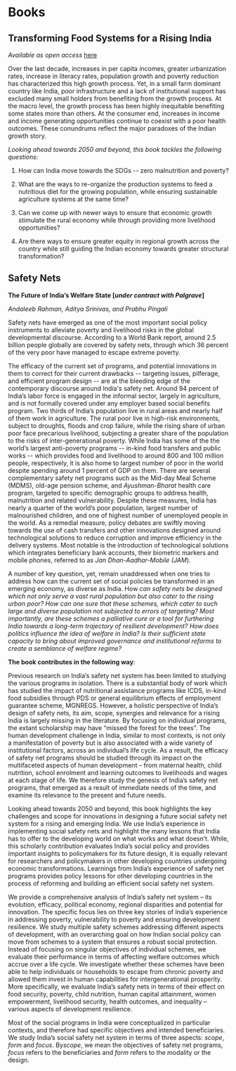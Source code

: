
# Books

## Transforming Food Systems for a Rising India

*Available as open access* [here](https://www.google.com/url?q=https%3A%2F%2Flink.springer.com%2Fbook%2F10.1007%2F978-3-030-14409-8%23toc&sa=D&sntz=1&usg=AFQjCNEPJ5WfJaWfOfkhc_C18V-CYsno0Q)

Over the last decade, increases in per capita incomes, greater urbanization rates, increase in literacy rates, population growth and poverty reduction has characterized this high growth process. Yet, in a small farm dominant country like India, poor infrastructure and a lack of institutional support has excluded many small holders from benefiting from the growth process. At the macro level, the growth process has been highly inequitable benefiting some states more than others. At the consumer end, increases in income and income generating opportunities continue to coexist with a poor health outcomes. These conundrums reflect the major paradoxes of the Indian growth story.

*Looking ahead towards 2050 and beyond, this book tackles the following questions:*

1. How can India move towards the SDGs -- zero malnutrition and poverty?

2. What are the ways to re-organize the production systems to feed a nutritious diet for the growing population, while ensuring sustainable agriculture systems at the same time?

3. Can we come up with newer ways to ensure that economic growth stimulate the rural economy while through providing more livelihood opportunities?

4. Are there ways to ensure greater equity in regional growth across the country while still guiding the Indian economy towards greater structural transformation?



## Safety Nets

**The Future of India’s Welfare State [*under contract with Palgrave*]**

*Andaleeb Rahman, Aditya Srinivas, and Prabhu Pingali*

Safety nets have emerged as one of the most important social policy instruments to alleviate poverty and livelihood risks in the global developmental discourse. According to a World Bank report, around 2.5 billion people globally are covered by safety nets, through which 36 percent of the very poor have managed to escape extreme poverty.

The efficacy of the current set of programs, and potential innovations in them to correct for their current drawbacks -- targeting issues, pilferage, and efficient program design -- are at the bleeding edge of the contemporary discourse around India's safety net. Around 94 percent of India’s labor force is engaged in the informal sector, largely in agriculture, and is not formally covered under any employer based social benefits program. Two thirds of India’s population live in rural areas and nearly half of them work in agriculture. The rural poor live in high-risk environments, subject to droughts, floods and crop failure, while the rising share of urban poor face precarious livelihood, subjecting a greater share of the population to the risks of inter-generational poverty. While India has some of the the world’s largest anti-poverty programs -- in-kind food transfers and public works -- which provides food and livelihood to around 800 and 100 million people, respectively, it is also home to largest number of poor in the world despite spending around 1 percent of GDP on them. There are several complementary safety net programs such as the Mid-day Meal Scheme (MDMS), old-age pension scheme, and *Ayushman-Bharat* health care program, targeted to specific demographic groups to address health, malnutrition and related vulnerability. Despite these measures, India has nearly a quarter of the world’s poor population, largest number of malnourished children, and one of highest number of unemployed people in the world. As a remedial measure, policy debates are swiftly moving towards the use of cash transfers and other innovations designed around technological solutions to reduce corruption and improve efficiency in the delivery systems. Most notable is the introduction of technological solutions which integrates beneficiary bank accounts, their biometric markers and mobile phones, referred to as *Jan Dhan-Aadhar-Mobile* *(JAM*).

A number of key question, yet, remain unaddressed when one tries to address how can the current set of social policies be transformed in an emerging economy, as diverse as India. How *can safety nets be designed which not only serve a vast rural population but also cater to the rising urban poor? How can one sure that these schemes, which cater to such large and diverse population not subjected to errors of targeting? Most importantly, are these schemes a palliative cure or a tool for furthering India towards a long-term trajectory of resilient development? How does politics influence the idea of welfare in India? Is their sufficient state capacity to bring about improved governance and institutional reforms to create a semblance of welfare regime?*

**The book contributes in the following way**:

Previous research on India’s safety net system has been limited to studying the various programs in isolation. There is a substantial body of work which has studied the impact of nutritional assistance programs like ICDS, in-kind food subsidies through PDS or general equilibrium effects of employment guarantee scheme, MGNREGS. However, a holistic perspective of India’s design of safety nets, its aim, scope, synergies and relevance for a rising India is largely missing in the literature. By focusing on individual programs, the extant scholarship may have “missed the forest for the trees”. The human development challenge in India, similar to most contexts, is not only a manifestation of poverty but is also associated with a wide variety of institutional factors, across an individual’s life cycle. As a result, the efficacy of safety net programs should be studied through its impact on the multifaceted aspects of human development – from maternal health, child nutrition, school enrolment and learning outcomes to livelihoods and wages at each stage of life. We therefore study the genesis of India’s safety net programs, that emerged as a result of immediate needs of the time, and examine its relevance to the present and future needs.

Looking ahead towards 2050 and beyond, this book highlights the key challenges and scope for innovations in designing a future social safety net system for a rising and emerging India. We use India’s experience in implementing social safety nets and highlight the many lessons that India has to offer to the developing world on what works and what doesn’t. While, this scholarly contribution evaluates India’s social policy and provides important insights to policymakers for its future design, it is equally relevant for researchers and policymakers in other developing countries undergoing economic transformations. Learnings from India’s experience of safety net programs provides policy lessons for other developing countries in the process of reforming and building an efficient social safety net system.

We provide a comprehensive analysis of India’s safety net system – its evolution, efficacy, political economy, regional disparities and potential for innovation. The specific focus lies on three key stories of India’s experience in addressing poverty, vulnerability to poverty and ensuring development resilience. We study multiple safety schemes addressing different aspects of development, with an overarching goal on how Indian social policy can move from schemes to a system that ensures a robust social protection. Instead of focusing on singular objectives of individual schemes, we evaluate their performance in terms of affecting welfare outcomes which accrue over a life cycle. We investigate whether these schemes have been able to help individuals or households to escape from chronic poverty and allowed them invest in human capabilities for intergenerational prosperity. More specifically, we evaluate India’s safety nets in terms of their effect on food security, poverty, child nutrition, human capital attainment, women empowerment, livelihood security, health outcomes, and inequality – various aspects of development resilience.

Most of the social programs in India were conceptualized in particular contexts, and therefore had specific objectives and intended beneficiaries. We study India’s social safety net system in terms of three aspects: *scope*, *form* and *focus*. By*scope*, we mean the objectives of safety net programs, *focus* refers to the beneficiaries and *form* refers to the modality or the design.